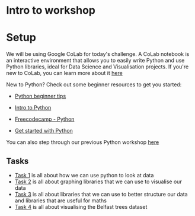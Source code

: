 # Intro to workshop

# Setup
We will be using Google CoLab for today's challenge. A CoLab notebook is an interactive environment that allows you to easily write Python and use Python libraries, ideal for Data Science and Visualisation projects. If you're new to CoLab, you can learn more about it [here](https://colab.research.google.com/notebooks/intro.ipynb#)

New to Python? Check out some beginner resources to get you started:

* [Python beginner tips](https://realpython.com/python-beginner-tips/)

* [Intro to Python](https://docs.python-guide.org/intro/learning/)

* [Freecodecamp - Python](https://guide.freecodecamp.org/python/)

* [Get started with Python](https://simpleprogrammer.com/get-started-learning-python/)

You can also step through our previous Python workshop [here](https://docs.google.com/document/d/1K4e8VWE83uUTfhmx-06ze06pvv25sWqFmzvT8lTweFM/edit?usp=sharing)


## Tasks
* [Task 1](task_001.md) is all about how we can use python to look at data
* [Task 2](task_002.md) is all about graphing libraries that we can use to visualise our data
* [Task 3](task_003.md) is all about libraries that we can use to better structure our data and libraries that are useful for maths
* [Task 4](task_004.md) is all about visualising the Belfast trees dataset
